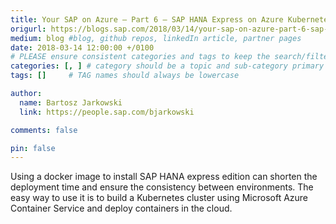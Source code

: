 ```yaml
---
title: Your SAP on Azure – Part 6 – SAP HANA Express on Azure Kubernetes Cluster (AKS)
origurl: https://blogs.sap.com/2018/03/14/your-sap-on-azure-part-6-sap-hana-express-on-azure-kubernetes-cluster-aks/
medium: blog #blog, github repos, linkedIn article, partner pages
date: 2018-03-14 12:00:00 +/0100
# PLEASE ensure consistent categories and tags to keep the search/filtering meaningful!
categories: [, ] # category should be a topic and sub-category primary product
tags: []     # TAG names should always be lowercase

author:
  name: Bartosz Jarkowski
  link: https://people.sap.com/bjarkowski

comments: false

pin: false
---
```

Using a docker image to install SAP HANA express edition can shorten the deployment time and ensure the consistency between environments. The easy way to use it is to build a Kubernetes cluster using Microsoft Azure Container Service and deploy containers in the cloud.

